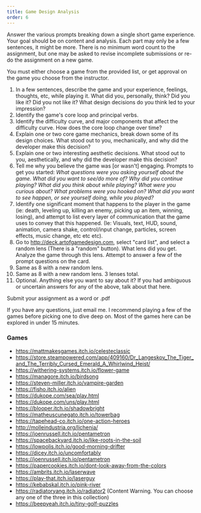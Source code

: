 ```yaml
---
title: Game Design Analysis
order: 6
---
```

Answer the various prompts breaking down a single short game experience.
Your goal should be on content and analysis. Each part may only be a few
sentences, it might be more. There is no minimum word count to the
assignment, but one may be asked to revise incomplete submissions or
re-do the assignment on a new game.

You must either choose a game from the provided list, or get approval on the game you choose from the instructor.

1.  In a few sentences, describe the game and your experience, feelings,
    thoughts, etc, while playing it. What did you, personally, think?
    Did you like it? Did you not like it? What design decisions do you
    think led to your impression?
2.  Identify the game's core loop and principal verbs.
3.  Identify the difficulty curve, and major components that affect the
    difficulty curve. How does the core loop change over time?
4.  Explain one or two core game mechanics, break down some of its
    design choices. What stood out to you, mechanically, and why did the
    developer make this decision?
5.  Explain one or two interesting aesthetic decisions. What stood out
    to you, aesthetically, and why did the developer make this decision?
6.  Tell me why you believe the game was \[or wasn't\] engaging. Prompts
    to get you started: *What questions were you asking yourself about
    the game. What did you want to see/do more of? Why did you continue
    playing? What did you think about while playing? What were you
    curious about? What problems were you hooked on? What did you want
    to see happen, or see yourself doing, while you played?*
7.  Identify one significant moment that happens to the player in the
    game (ie: death, leveling up, killing an enemy, picking up an item,
    winning, losing), and attempt to list every layer of communication
    that the game uses to convey that this happened. (Ie: Visuals, text,
    HUD, sound, animation, camera shake, control/input change,
    particles, screen effects, music change, etc etc etc).
8.  Go to <http://deck.artofgamedesign.com>, select "card list", and
    select a random lens (There is a "random" button). What lens did you
    get. Analyze the game through this lens. Attempt to answer a few of
    the prompt questions on the card.
9.  Same as 8 with a new random lens.
10. Same as 8 with a new random lens. 3 lenses total.
11. Optional. Anything else you want to say about it? If you had
    ambiguous or uncertain answers for any of the above, talk about that
    here.

Submit your assignment as a word or .pdf

If you have any questions, just email me. I recommend playing a few of
the games before picking one to dive deep on. Most of the games here can be explored in under 15 minutes.

### Games

-   <https://mattmakesgames.itch.io/celesteclassic>
-   <https://store.steampowered.com/app/409160/Dr_Langeskov_The_Tiger_and_The_Terribly_Cursed_Emerald_A_Whirlwind_Heist/>
-   <https://withering-systems.itch.io/flower-game>
-   <https://managore.itch.io/birdsong>
-   <https://steven-miller.itch.io/vampire-garden>
-   <https://fisho.itch.io/alien>
-   <https://dukope.com/sea/play.html>
-   <https://dukope.com/uns/play.html>
-   <https://blooper.itch.io/shadowbright>
-   <https://matheuscunegato.itch.io/towerbag>
-   <https://tapehead-co.itch.io/one-action-heroes>
-   <http://molleindustria.org/lichenia/>
-   <https://joenrussell.itch.io/pentametron>
-   <https://spacebackyard.itch.io/like-roots-in-the-soil>
-   <https://lowpolis.itch.io/good-morning-drifter>
-   <https://dicey.itch.io/uncomfortably>
-   <https://joenrussell.itch.io/pentametron>
-   <https://papercookies.itch.io/dont-look-away-from-the-colors>
-   <https://ambrits.itch.io/laserwave>
-   <https://play-that.itch.io/laserguy>
-   <https://kebabskal.itch.io/pink-river>
-   <https://radiatoryang.itch.io/radiator2> (Content Warning. You can
    choose any one of the three in this collection)
-   <https://beepyeah.itch.io/tiny-golf-puzzles>
